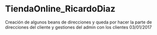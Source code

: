 # TiendaOnline_RicardoDiaz
Creación de algunos beans de direcciones y queda por hacer la parte de direcciones del cliente y gestiones del admin con los clientes
03/01/2017
